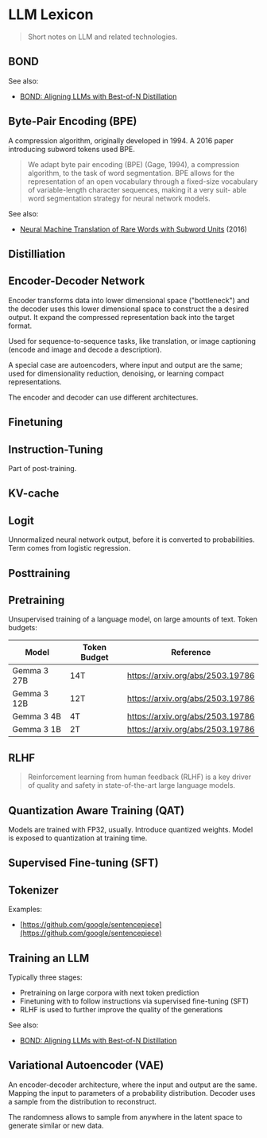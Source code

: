 # LLM Lexicon

> Short notes on LLM and related technologies.


## BOND

See also:

* [BOND: Aligning LLMs with Best-of-N Distillation](https://arxiv.org/pdf/2407.14622)

## Byte-Pair Encoding (BPE)

A compression algorithm, originally developed in 1994. A 2016 paper introducing
subword tokens used BPE.

> We adapt byte pair encoding (BPE) (Gage, 1994), a compression algorithm, to
> the task of word segmentation. BPE allows for the representation of an open
> vocabulary through a fixed-size vocabulary of variable-length character
> sequences, making it a very suit- able word segmentation strategy for neural
> network models.

See also:

* [Neural Machine Translation of Rare Words with Subword Units](https://aclanthology.org/P16-1162.pdf) (2016)


## Distilliation

## Encoder-Decoder Network

Encoder transforms data into lower dimensional space ("bottleneck") and the
decoder uses this lower dimensional space to construct the a desired output. It
expand the compressed representation back into the target format.

Used for sequence-to-sequence tasks, like translation, or image captioning
(encode and image and decode a description).

A special case are autoencoders, where input and output are the same; used for
dimensionality reduction, denoising, or learning compact representations.

The encoder and decoder can use different architectures.

## Finetuning

## Instruction-Tuning

Part of post-training.

## KV-cache

## Logit

Unnormalized neural network output, before it is converted to probabilities.
Term comes from logistic regression.

## Posttraining

## Pretraining

Unsupervised training of a language model, on large amounts of text. Token
budgets:

| Model       | Token Budget | Reference                        |
|-------------|--------------|----------------------------------|
| Gemma 3 27B | 14T          | https://arxiv.org/abs/2503.19786 |
| Gemma 3 12B | 12T          | https://arxiv.org/abs/2503.19786 |
| Gemma 3 4B  | 4T           | https://arxiv.org/abs/2503.19786 |
| Gemma 3 1B  | 2T           | https://arxiv.org/abs/2503.19786 |

## RLHF

> Reinforcement learning from human feedback (RLHF) is a key driver of quality
> and safety in state-of-the-art large language models.



## Quantization Aware Training (QAT)

Models are trained with FP32, usually. Introduce quantized weights. Model is
exposed to quantization at training time.


## Supervised Fine-tuning (SFT)


## Tokenizer

Examples:

* [https://github.com/google/sentencepiece](https://github.com/google/sentencepiece)


## Training an LLM

Typically three stages:

* Pretraining on large corpora with next token prediction
* Finetuning with to follow instructions via supervised fine-tuning (SFT)
* RLHF is used to further improve the quality of the generations

See also:

* [BOND: Aligning LLMs with Best-of-N Distillation](https://arxiv.org/pdf/2407.14622)


## Variational Autoencoder (VAE)

An encoder-decoder architecture, where the input and output are the same.
Mapping the input to parameters of a probability distribution. Decoder uses a
sample from the distribution to reconstruct.

The randomness allows to sample from anywhere in the latent space to generate
similar or new data.
